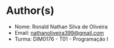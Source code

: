 # Author(s)

- Nome: Ronald Nathan Silva de Oliveira
- Email: nathanoliveira399@gmail.com
- Turma: DIM0176 - T01 - Programação I
